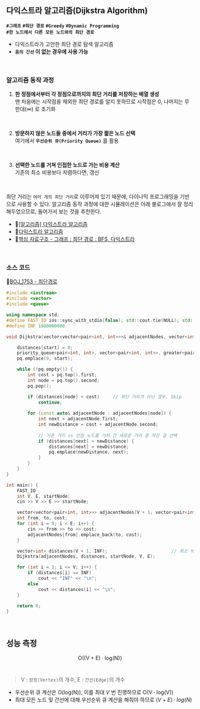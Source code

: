 ## 다익스트라 알고리즘(Dijkstra Algorithm)

**`#그래프`** **`#최단 경로`** **`#Greedy`** **`#Dynamic Programming`**  
**`#한 노드에서 다른 모든 노드와의 최단 경로`**    

- 다익스트라가 고안한 최단 경로 탐색 알고리즘
- **`음의 간선` 이 없는 경우에 사용 가능**
<br>

### 알고리즘 동작 과정
1. **한 정점에서부터 각 정점으로까지의 최단 거리를 저장하는 배열 생성**  
	맨 처음에는 시작점을 제외한 최단 경로를 알지 못하므로 시작점은 0, 나머지는 무한대($\infty$) 로 초기화
<br>

2. **방문하지 않은 노드들 중에서 거리가 가장 짧은 노드 선택**  
	여기에서 **`우선순위 큐(Priority Queue)`** 를 활용
<br>

3. **선택한 노드를 거쳐 인접한 노드로 가는 비용 계산**  
	기존의 최소 비용보다 저렴하다면, 갱신
<br>

최단 거리는 `여러 개의 최단 거리`로 이루어져 있기 때문에, 다이나믹 프로그래밍을 기반으로 사용할 수 있다. 알고리즘 동작 과정에 대한 시뮬레이션은 아래 블로그에서 잘 정리해두었으므로, 들어가서 보는 것을 추천한다.  
- 🔗[[알고리즘] 다익스트라 알고리즘](https://velog.io/@717lumos/%EC%95%8C%EA%B3%A0%EB%A6%AC%EC%A6%98-%EB%8B%A4%EC%9D%B5%EC%8A%A4%ED%8A%B8%EB%9D%BCDijkstra-%EC%95%8C%EA%B3%A0%EB%A6%AC%EC%A6%98)
- 🔗[다익스트라 알고리즘](https://m.blog.naver.com/ndb796/221234424646)
- 🔗[핵심 자료구조 - 그래프 : 최단 경로 : BFS, 다익스트라](https://velog.io/@kasterra/%ED%95%B5%EC%8B%AC-%EC%9E%90%EB%A3%8C%EA%B5%AC%EC%A1%B0-%EA%B7%B8%EB%9E%98%ED%94%84-%EC%B5%9C%EB%8B%A8-%EA%B2%BD%EB%A1%9C-%ED%83%90%EC%83%89#%EA%B0%80%EC%A4%91%EC%B9%98%EA%B0%80-%EB%8B%A4%EB%A5%B4%EA%B3%A0-%EC%9D%8C%EC%88%98%EA%B0%84%EC%84%A0%EC%9D%B4-%EC%97%86%EC%9D%84%EB%95%90-%EB%8B%A4%EC%9D%B5%EC%8A%A4%ED%8A%B8%EB%9D%BC)
<br>

### 소스 코드
🔗[BOJ_1753 - 최단경로](https://www.acmicpc.net/problem/1753)

```cpp
#include <iostream>
#include <vector>
#include <queue>

using namespace std;
#define FAST_IO ios::sync_with_stdio(false); std::cout.tie(NULL); std::cin.tie(NULL);
#define INF 1000000000

void Dijkstra(vector<vector<pair<int, int>>>& adjacentNodes, vector<int>& distances, int start, int V, int E) {

    distances[start] = 0;
    priority_queue<pair<int, int>, vector<pair<int, int>>, greater<pair<int, int>>> pq;
    pq.emplace(0, start);

    while (!pq.empty()) {
        int cost = pq.top().first;
        int node = pq.top().second;
        pq.pop();

        if (distances[node] < cost)     // 최단 거리가 아닌 경우, Skip
            continue;
        
        for (const auto& adjacentNode : adjacentNodes[node]) {
            int next = adjacentNode.first;
            int newDistance = cost + adjacentNode.second;
            
            // 기존 거리 vs 인접 노드를 거쳐 간 새로운 거리 중 작은 걸 선택
            if (distances[next] > newDistance) {
                distances[next] = newDistance;
                pq.emplace(newDistance, next);
            }
        }
    }
}

int main() {
    FAST_IO
    int V, E, startNode;
    cin >> V >> E >> startNode;

    vector<vector<pair<int, int>>> adjacentNodes(V + 1, vector<pair<int, int>>());  // i번째로부터의 [<연결된 정점 번호, 가중치>]
    int from, to, cost;
    for (int i = 0; i < E; i++) {
        cin >> from >> to >> cost;
        adjacentNodes[from].emplace_back(to, cost);
    }

    vector<int> distances(V + 1, INF);                        // 최소 비용
    Dijkstra(adjacentNodes, distances, startNode, V, E);

    for (int i = 1; i <= V; i++) {
        if (distances[i] == INF)
            cout << "INF" << "\n";
        else
            cout << distances[i] << "\n";
    }
    
    return 0;
}
```
<br>

## 성능 측정

$$ \mathrm{O((V+E) \cdot log(N))}$$
<br>

> $\mathrm{V}$ : `정점(Vertex)`의 개수,  $\mathrm{E}$ : `간선(Edge)`의 개수

- 우선순위 큐 계산은 $\mathrm{O(log(N))}$, 이를 최대 $V$ 번 진행하므로 $\mathrm{O(V \cdot log(V))}$
- 최대 모든 노드 및 간선에 대해 우선순위 큐 계산을 해줘야 하므로 $(V+E) \cdot log(N)$
